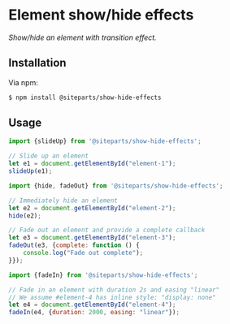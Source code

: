 # Element show/hide effects

*Show/hide an element with transition effect.*

## Installation

Via npm:

```bash
$ npm install @siteparts/show-hide-effects
```

## Usage

```js
import {slideUp} from '@siteparts/show-hide-effects';

// Slide up an element
let e1 = document.getElementById("element-1");
slideUp(e1);
```

```js
import {hide, fadeOut} from '@siteparts/show-hide-effects';

// Immediately hide an element
let e2 = document.getElementById("element-2");
hide(e2);

// Fade out an element and provide a complete callback
let e3 = document.getElementById("element-3");
fadeOut(e3, {complete: function () {
	console.log("Fade out complete");
}});
```

```js
import {fadeIn} from '@siteparts/show-hide-effects';

// Fade in an element with duration 2s and easing "linear"
// We assume #element-4 has inline style: "display: none"
let e4 = document.getElementById("element-4");
fadeIn(e4, {duration: 2000, easing: "linear"});
```
